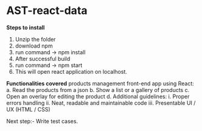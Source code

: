 # AST-react-data

**Steps to install**

1) Unzip the folder
2) download npm
3) run command -> npm install
4) After successful build
5) run command -> npm start
6) This will open react application on localhost.


**Functionalities covered**
products management front-end app using React:
a. Read the products from a json
b. Show a list or a gallery of products
c. Open an overlay for editing the product
d. Additional guidelines:
i. Proper errors handling
ii. Neat, readable and maintainable code
iii. Presentable UI / UX (HTML / CSS)


Next step:-
Write test cases.
